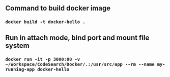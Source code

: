 ## Command to build docker image

### `docker build -t docker-hello .`

## Run in attach mode, bind port and mount file system

### `docker run -it -p 3000:80 -v ~/Workspace/CodeSearch/Docker/.:/usr/src/app --rm --name my-running-app docker-hello`